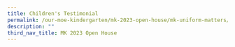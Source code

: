 ```yaml
---
title: Children's Testimonial
permalink: /our-moe-kindergarten/mk-2023-open-house/mk-uniform-matters/
description: ""
third_nav_title: MK 2023 Open House
---
```


